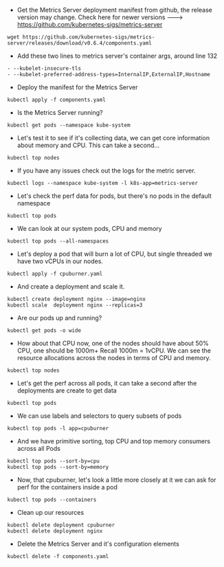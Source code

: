 - Get the Metrics Server deployment manifest from github, the release version may change. 
Check here for newer versions --->  https://github.com/kubernetes-sigs/metrics-server

```
wget https://github.com/kubernetes-sigs/metrics-server/releases/download/v0.6.4/components.yaml
```

- Add these two lines to metrics server's container args, around line 132
```
- --kubelet-insecure-tls
- --kubelet-preferred-address-types=InternalIP,ExternalIP,Hostname
```

- Deploy the manifest for the Metrics Server
```
kubectl apply -f components.yaml
```

- Is the Metrics Server running?
```
kubectl get pods --namespace kube-system
```

- Let's test it to see if it's collecting data, we can get core information about memory and CPU. This can take a second...
```
kubectl top nodes
```

- If you have any issues check out the logs for the metric server.
```
kubectl logs --namespace kube-system -l k8s-app=metrics-server
```

- Let's check the perf data for pods, but there's no pods in the default namespace
```
kubectl top pods 
```

- We can look at our system pods, CPU and memory 
```
kubectl top pods --all-namespaces
```

- Let's deploy a pod that will burn a lot of CPU, but single threaded we have two vCPUs in our nodes.
```
kubectl apply -f cpuburner.yaml
```

- And create a deployment and scale it.
```
kubectl create deployment nginx --image=nginx
kubectl scale  deployment nginx --replicas=3
```

- Are our pods up and running?
```
kubectl get pods -o wide
```

- How about that CPU now, one of the nodes should have about 50% CPU, one should be 1000m+  Recall 1000m = 1vCPU.
We can see the resource allocations across the nodes in terms of CPU and memory.
```
kubectl top nodes
```

- Let's get the perf across all pods, it can take a second after the deployments are create to get data
```
kubectl top pods 
```

- We can use labels and selectors to query subsets of pods
```
kubectl top pods -l app=cpuburner
```

- And we have primitive sorting, top CPU and top memory consumers across all Pods
```
kubectl top pods --sort-by=cpu
kubectl top pods --sort-by=memory
```

- Now, that cpuburner, let's look a little more closely at it we can ask for perf for the containers inside a pod
```
kubectl top pods --containers
```

- Clean up  our resources
```
kubectl delete deployment cpuburner
kubectl delete deployment nginx
```

- Delete the Metrics Server and it's configuration elements
```
kubectl delete -f components.yaml
```
